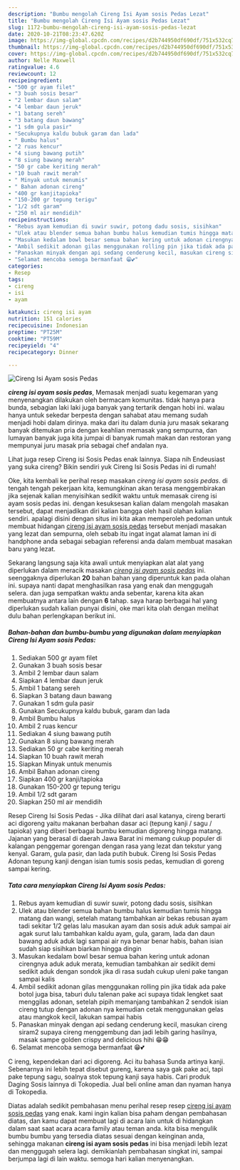 ```yaml
---
description: "Bumbu mengolah Cireng Isi Ayam sosis Pedas Lezat"
title: "Bumbu mengolah Cireng Isi Ayam sosis Pedas Lezat"
slug: 1172-bumbu-mengolah-cireng-isi-ayam-sosis-pedas-lezat
date: 2020-10-21T08:23:47.620Z
image: https://img-global.cpcdn.com/recipes/d2b744950df690df/751x532cq70/cireng-isi-ayam-sosis-pedas-foto-resep-utama.jpg
thumbnail: https://img-global.cpcdn.com/recipes/d2b744950df690df/751x532cq70/cireng-isi-ayam-sosis-pedas-foto-resep-utama.jpg
cover: https://img-global.cpcdn.com/recipes/d2b744950df690df/751x532cq70/cireng-isi-ayam-sosis-pedas-foto-resep-utama.jpg
author: Nelle Maxwell
ratingvalue: 4.6
reviewcount: 12
recipeingredient:
- "500 gr ayam filet"
- "3 buah sosis besar"
- "2 lembar daun salam"
- "4 lembar daun jeruk"
- "1 batang sereh"
- "3 batang daun bawang"
- "1 sdm gula pasir"
- "Secukupnya kaldu bubuk garam dan lada"
- " Bumbu halus"
- "2 ruas kencur"
- "4 siung bawang putih"
- "8 siung bawang merah"
- "50 gr cabe keriting merah"
- "10 buah rawit merah"
- " Minyak untuk menumis"
- " Bahan adonan cireng"
- "400 gr kanjitapioka"
- "150-200 gr tepung terigu"
- "1/2 sdt garam"
- "250 ml air mendidih"
recipeinstructions:
- "Rebus ayam kemudian di suwir suwir, potong dadu sosis, sisihkan"
- "Ulek atau blender semua bahan bumbu halus kemudian tumis hingga matang dan wangi, setelah matang tambahkan air bekas rebusan ayam tadi sekitar 1/2 gelas lalu masukan ayam dan sosis aduk aduk sampai air agak surut lalu tambahkan kaldu ayam, gula, garam, lada dan daun bawang aduk aduk lagi sampai air nya benar benar habis, bahan isian sudah siap sisihkan biarkan hingga dingin"
- "Masukan kedalam bowl besar semua bahan kering untuk adonan cirengnya aduk aduk merata, kemudian tambahkan air sedikit demi sedikit aduk dengan sondok jika di rasa sudah cukup uleni pake tangan sampai kalis"
- "Ambil sedikit adonan gilas menggunakan rolling pin jika tidak ada pake botol juga bisa, taburi dulu talenan pake aci supaya tidak lengket saat menggilas adonan, setelah pipih memanjang tambahkan 2 sendok isian cireng tutup dengan adonan nya kemudian cetak menggunakan gelas atau mangkok kecil, lakukan sampai habis"
- "Panaskan minyak dengan api sedang cenderung kecil, masukan cireng siram2 supaya cireng menggembung dan jadi lebih garing hasilnya, masak sampe golden crispy and delicious hihi 😁😁"
- "Selamat mencoba semoga bermanfaat 😁💕"
categories:
- Resep
tags:
- cireng
- isi
- ayam

katakunci: cireng isi ayam 
nutrition: 151 calories
recipecuisine: Indonesian
preptime: "PT25M"
cooktime: "PT59M"
recipeyield: "4"
recipecategory: Dinner

---
```



![Cireng Isi Ayam sosis Pedas](https://img-global.cpcdn.com/recipes/d2b744950df690df/751x532cq70/cireng-isi-ayam-sosis-pedas-foto-resep-utama.jpg)

<b><i>cireng isi ayam sosis pedas</i></b>, Memasak menjadi suatu kegemaran yang menyenangkan dilakukan oleh bermacam komunitas. tidak hanya para bunda, sebagian laki laki juga banyak yang tertarik dengan hobi ini. walau hanya untuk sekedar berpesta dengan sahabat atau memang sudah menjadi hobi dalam dirinya. maka dari itu dalam dunia juru masak sekarang banyak ditemukan pria dengan keahlian memasak yang sempurna, dan lumayan banyak juga kita jumpai di banyak rumah makan dan restoran yang mempunyai juru masak pria sebagai chef andalan nya.

Lihat juga resep Cireng isi Sosis Pedas enak lainnya. Siapa nih Endeusiast yang suka cireng? Bikin sendiri yuk Cireng Isi Sosis Pedas ini di rumah!

Oke, kita kembali ke perihal resep masakan <i>cireng isi ayam sosis pedas</i>. di tengah tengah pekerjaan kita, kemungkinan akan terasa menggembirakan jika sejenak kalian menyisihkan sedikit waktu untuk memasak cireng isi ayam sosis pedas ini. dengan kesuksesan kalian dalam mengolah masakan tersebut, dapat menjadikan diri kalian bangga oleh hasil olahan kalian sendiri. apalagi disini dengan situs ini kita akan memperoleh pedoman untuk membuat hidangan <u>cireng isi ayam sosis pedas</u> tersebut menjadi masakan yang lezat dan sempurna, oleh sebab itu ingat ingat alamat laman ini di handphone anda sebagai sebagian referensi anda dalam membuat masakan baru yang lezat.


Sekarang langsung saja kita awali untuk menyiapkan alat alat yang diperlukan dalam meracik masakan <u><i>cireng isi ayam sosis pedas</i></u> ini. seenggaknya diperlukan <b>20</b> bahan bahan yang diperuntuk kan pada olahan ini. supaya nanti dapat menghasilkan rasa yang enak dan menggugah selera. dan juga sempatkan waktu anda sebentar, karena kita akan membuatnya antara lain dengan <b>6</b> tahap. saya harap berbagai hal yang diperlukan sudah kalian punyai disini, oke mari kita olah dengan melihat dulu bahan perlengkapan berikut ini.

<!--inarticleads1-->

##### Bahan-bahan dan bumbu-bumbu yang digunakan dalam menyiapkan Cireng Isi Ayam sosis Pedas:

1. Sediakan 500 gr ayam filet
1. Gunakan 3 buah sosis besar
1. Ambil 2 lembar daun salam
1. Siapkan 4 lembar daun jeruk
1. Ambil 1 batang sereh
1. Siapkan 3 batang daun bawang
1. Gunakan 1 sdm gula pasir
1. Gunakan Secukupnya kaldu bubuk, garam dan lada
1. Ambil  Bumbu halus
1. Ambil 2 ruas kencur
1. Sediakan 4 siung bawang putih
1. Gunakan 8 siung bawang merah
1. Sediakan 50 gr cabe keriting merah
1. Siapkan 10 buah rawit merah
1. Siapkan  Minyak untuk menumis
1. Ambil  Bahan adonan cireng
1. Siapkan 400 gr kanji/tapioka
1. Gunakan 150-200 gr tepung terigu
1. Ambil 1/2 sdt garam
1. Siapkan 250 ml air mendidih


Resep Cireng Isi Sosis Pedas - Jika dilihat dari asal katanya, cireng berarti aci digoreng yaitu makanan berbahan dasar aci (tepung kanji / sagu / tapioka) yang diberi berbagai bumbu kemudian digoreng hingga matang. Jajanan yang berasal di daerah Jawa Barat ini memang cukup populer di kalangan penggemar gorengan dengan rasa yang lezat dan tekstur yang kenyal. Garam, gula pasir, dan lada putih bubuk. Cireng Isi Sosis Pedas Adonan tepung kanji dengan isian tumis sosis pedas, kemudian di goreng sampai kering. 

<!--inarticleads2-->

##### Tata cara menyiapkan Cireng Isi Ayam sosis Pedas:

1. Rebus ayam kemudian di suwir suwir, potong dadu sosis, sisihkan
1. Ulek atau blender semua bahan bumbu halus kemudian tumis hingga matang dan wangi, setelah matang tambahkan air bekas rebusan ayam tadi sekitar 1/2 gelas lalu masukan ayam dan sosis aduk aduk sampai air agak surut lalu tambahkan kaldu ayam, gula, garam, lada dan daun bawang aduk aduk lagi sampai air nya benar benar habis, bahan isian sudah siap sisihkan biarkan hingga dingin
1. Masukan kedalam bowl besar semua bahan kering untuk adonan cirengnya aduk aduk merata, kemudian tambahkan air sedikit demi sedikit aduk dengan sondok jika di rasa sudah cukup uleni pake tangan sampai kalis
1. Ambil sedikit adonan gilas menggunakan rolling pin jika tidak ada pake botol juga bisa, taburi dulu talenan pake aci supaya tidak lengket saat menggilas adonan, setelah pipih memanjang tambahkan 2 sendok isian cireng tutup dengan adonan nya kemudian cetak menggunakan gelas atau mangkok kecil, lakukan sampai habis
1. Panaskan minyak dengan api sedang cenderung kecil, masukan cireng siram2 supaya cireng menggembung dan jadi lebih garing hasilnya, masak sampe golden crispy and delicious hihi 😁😁
1. Selamat mencoba semoga bermanfaat 😁💕


C ireng, kependekan dari aci digoreng. Aci itu bahasa Sunda artinya kanji. Sebenarnya ini lebih tepat disebut gureng, karena saya gak pake aci, tapi pake tepung sagu, soalnya stok tepung kanji saya habis. Cari produk Daging Sosis lainnya di Tokopedia. Jual beli online aman dan nyaman hanya di Tokopedia. 

Diatas adalah sedikit pembahasan menu perihal resep resep <u>cireng isi ayam sosis pedas</u> yang enak. kami ingin kalian bisa paham dengan pembahasan diatas, dan kamu dapat membuat lagi di acara lain untuk di hidangkan dalam saat saat acara acara family atau teman anda. kita bisa mengulik bumbu bumbu yang tersedia diatas sesuai dengan keinginan anda, sehingga makanan <b>cireng isi ayam sosis pedas</b> ini bisa menjadi lebih lezat dan menggugah selera lagi. demikianlah pembahasan singkat ini, sampai berjumpa lagi di lain waktu. semoga hari kalian menyenangkan.
